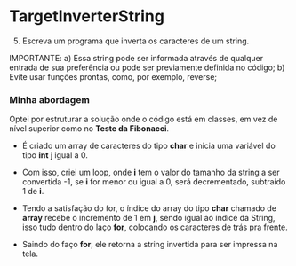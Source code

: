 ﻿# TargetInverterString

5) Escreva um programa que inverta os caracteres de um string.

IMPORTANTE:
a) Essa string pode ser informada através de qualquer entrada de sua preferência ou pode ser previamente definida no código;
b) Evite usar funções prontas, como, por exemplo, reverse;

### Minha abordagem

Optei por estruturar a solução onde o código está em classes, em vez de nível superior como no **Teste da Fibonacci**.

* É criado um array de caracteres do tipo **char** e inicia uma variável do tipo **int** j igual a 0.

* Com isso, criei um loop, onde **i** tem o valor do tamanho da string a ser convertida -1, se **i** for menor ou igual a 0, será decrementado, subtraído 1 de **i**.

* Tendo a satisfação do for, o índice do array do tipo **char** chamado de **array** recebe o incremento de 1 em **j**, sendo igual ao índice da String, isso tudo dentro do laço **for**, colocando os caracteres de trás pra frente.

* Saindo do faço **for**, ele retorna a string invertida para ser impressa na tela.